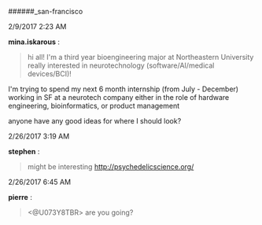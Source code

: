 ######_san-francisco

2/9/2017 2:23 AM

 **mina.iskarous** :

 >hi all! I'm a third year bioengineering major at Northeastern University  really interested in neurotechnology (software/AI/medical devices/BCI)!

> 


> 
I'm trying to spend my next 6 month internship (from July - December) working in SF at a neurotech company either in the role of hardware engineering, bioinformatics, or product management

> 


> 
anyone have any good ideas for where I should look?

2/26/2017 3:19 AM

 **stephen** :

 >might be interesting <http://psychedelicscience.org/>

2/26/2017 6:45 AM

 **pierre** :

 ><@U073Y8TBR> are you going?

